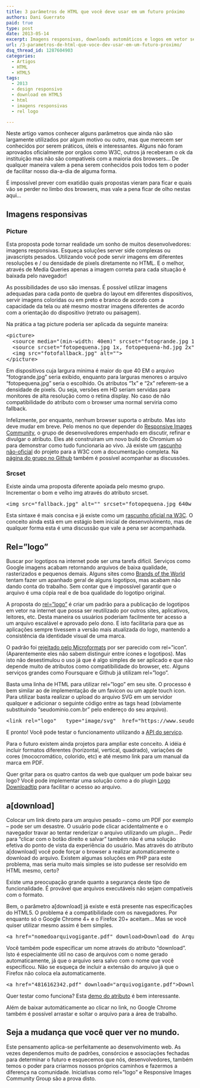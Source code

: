 ```yaml
---
title: 3 parâmetros de HTML que você deve usar em um futuro próximo
authors: Dani Guerrato
paid: true
type: post
date: 2013-05-14
excerpt: Imagens responsivas, downloads automáticos e logos em vetor sempre atualizados. Não é sonho. Conheça algumas novidades que nos esperam em um futuro próximo.
url: /3-parametros-de-html-que-voce-dev-usar-em-um-futuro-proximo/
dsq_thread_id: 1287604903
categories:
  - Artigos
  - HTML
  - HTML5
tags:
  - 2013
  - design responsivo
  - download em HTML5
  - html
  - imagens responsivas
  - rel logo

---
```

Neste artigo vamos conhecer alguns parâmetros que ainda não são largamente utilizados por algum motivo ou outro, mas que merecem ser conhecidos por serem práticos, úteis e interessantes. Alguns não foram aprovados oficialmente por orgãos como W3C, outros já receberam o ok da instituição mas não são compatíveis com a maioria dos browsers&#8230; De qualquer maneira valem a pena serem conhecidos pois todos tem o poder de facilitar nosso dia-a-dia de alguma forma.

É impossível prever com exatidão quais propostas vieram para ficar e quais vão se perder no limbo dos browsers, mas vale a pena ficar de olho nestas aqui&#8230;

## Imagens responsivas

### Picture

Esta proposta pode tornar realidade um sonho de muitos desenvolvedores: imagens responsivas. Esqueça soluções server side complexas ou javascripts pesados. Utilizando você pode servir imagens em diferentes resoluções e / ou densidade de pixels diretamente no HTML. E o melhor, através de Media Queries apenas a imagem correta para cada situação é baixada pelo navegador!

As possibilidades de uso são imensas. É possível utilizar imagens adequadas para cada ponto de quebra do layout em diferentes dispositivos, servir imagens coloridas ou em preto e branco de acordo com a capacidade da tela ou até mesmo mostrar imagens diferentes de acordo com a orientação do dispositivo (retrato ou paisagem).

Na prática a tag picture poderia ser aplicada da seguinte maneira:

<pre class="lang-HTML">&lt;picture&gt;
  &lt;source media="(min-width: 40em)" srcset="fotogrande.jpg 1x, fotogrande-hd.jpg 2x"&gt;
  &lt;source srcset="fotopequena.jpg 1x, fotopequena-hd.jpg 2x"&gt;
  &lt;img src="fotofallback.jpg" alt=""&gt;
&lt;/picture&gt;</pre>

Em dispositivos cuja largura minima é maior do que 40 EM o arquivo &#8220;fotogrande.jpg&#8221; seria exibido, enquanto para larguras menores o arquivo &#8220;fotopequena.jpg&#8221; seria o escolhido. Os atributos &#8220;1x&#8221; e &#8220;2x&#8221; referem-se a densidade de pixels. Ou seja, versões em HD seriam servidas para monitores de alta resolução como o retina display. No caso de não compatibilidade do atributo com o browser uma  <img alt="" />normal serviria como fallback.

Infelizmente, por enquanto, nenhum browser suporta o atributo. Mas isto deve mudar em breve. Pelo menos no que depender do [Responsive Images Community][1], o grupo de desenvolvedores empenhado em discutir, refinar e divulgar o atributo. Eles até construíram um novo build do Chromium só para demonstrar como tudo funcionaria ao vivo. Já existe um [rascunho não-oficial][2] do projeto para a W3C com a documentação completa. Na [página do grupo no Github][3] também é possível acompanhar as discussões.

### Srcset

Existe ainda uma proposta diferente apoiada pelo mesmo grupo. Incrementar o bom e velho img através do atributo srcset.

<pre class="lang-HTML">&lt;img src="fallback.jpg" alt="" srcset="fotopequena.jpg 640w 1x, fotopequena-hd.jpg 640w 2x, fotogrande.jpg 1x, fotogrande-hd.jpg 2x "&gt;</pre>

Esta sintaxe é mais concisa e já existe como um [rascunho oficial na W3C][4]. O conceito ainda está em um estágio bem inicial de desenvolvimento, mas de qualquer forma esta é uma discussão que vale a pena ser acompanhada.

## Rel=&#8221;logo&#8221;

Buscar por logotipos na internet pode ser uma tarefa difícil. Serviços como Google imagens acabam retornando arquivos de baixa qualidade, rasterizados e pequenos demais. Alguns sites como [Brands of the World][5] tentam fazer um apanhado geral de alguns logotipos, mas acabam não dando conta do trabalho. Sem contar que é impossível garantir que o arquivo é uma cópia real e de boa qualidade do logotipo original.

A proposta do [rel=&#8221;logo&#8221;][6] é criar um padrão para a publicação de logotipos em vetor na internet que possa ser reutilizado por outros sites, aplicativos, leitores, etc. Desta maneira os usuários poderiam facilmente ter acesso a um arquivo escalável e aprovado pelo dono. E isto facilitaria para que as aplicações sempre tivessem a versão mais atualizada do logo, mantendo a consistência da identidade visual de uma marca.

O padrão foi [rejeitado pelo Microformats][7] por ser parecido com rel=&#8221;icon&#8221;. (Aparentemente eles não sabem distinguir entre ícones e logotipos). Mas isto não desestimulou o uso já que é algo simples de ser aplicado e que não depende muito de atributos como compatibilidade do browser, etc. Alguns serviços grandes como Foursquare e Github já utilizam rel=&#8221;logo&#8221;.

Basta uma linha de HTML para utilizar rel=&#8221;logo&#8221; em seu site. O processo é bem similar ao de implementação de um favicon ou um apple touch icon. Para utilizar basta realizar o upload do arquivo SVG em um servidor qualquer e adicionar o seguinte código entre as tags head (obviamente substituindo &#8220;seudominio.com.br&#8221; pelo endereço do seu arquivo).

<pre class="lang-HTML">&lt;link rel="logo"   type="image/svg"  href="https://www.seudominio.com.br/logo.svg"/&gt;</pre>

E pronto! Você pode testar o funcionamento utilizando a [API do serviço][8].

Para o futuro existem ainda projetos para ampliar este conceito. A idéia é incluir formatos diferentes (horizontal, vertical, quadrado), variações de cores (mococromático, colorido, etc) e até mesmo link para um manual da marca em PDF.

Quer gritar para os quatro cantos da web que qualquer um pode baixar seu logo? Você pode implementar uma solução como a do plugin [Logo Downloadtip][9] para facilitar o acesso ao arquivo.

## a[download]

Colocar um link direto para um arquivo pesado &#8211; como um PDF por exemplo &#8211; pode ser um desastre. O usuário pode clicar acidentalmente e o navegador travar ao tentar renderizar o arquivo utilizando um plugin&#8230; Pedir para &#8220;clicar com o botão direito e salvar&#8221; também não é uma solução efetiva do ponto de vista da experiência do usuário. Mas através do atributo a[download] você pode forçar o browser a realizar automaticamente o download do arquivo. Existem algumas soluções em PHP para este problema, mas seria muito mais simples se isto pudesse ser resolvido em HTML mesmo, certo?

Existe uma preocupação grande quanto a segurança deste tipo de funcionalidade. É provável que arquivos executáveis não sejam compatíveis com o formato.

Bem, o parâmetro a[download] já existe e está presente nas especificações do HTML5. O problema é a compatibilidade com os navegadores. Por enquanto só o Google Chrome 4+ e o Firefox 20+ aceitam&#8230; Mas se você quiser utilizar mesmo assim é bem simples.

<pre class="lang-HTML">&lt;a href="nomedoarquivogigante.pdf" download&gt;Download do Arquivo Gigante&lt;/a&gt;</pre>

Você também pode especificar um nome através do atributo &#8220;download&#8221;. Isto é especialmente útil no caso de arquivos com o nome gerado automaticamente, já que o arquivo sera salvo com o nome que você especificou. Não se esqueça de incluir a extensão do arquivo já que o Firefox não coloca ela automaticamente.

<pre class="lang-HTML">&lt;a href="4816162342.pdf" download="arquivogigante.pdf"&gt;Download do Arquivo Gigante&lt;/a&gt;</pre>

Quer testar como funciona? Esta [demo do atributo][10] é bem interessante.

Além de baixar automáticamente ao clicar no link, no Google Chrome também é possível arrastar e soltar o arquivo para a área de trabalho.

## Seja a mudança que você quer ver no mundo.

Este pensamento aplica-se perfeitamente ao desenvolvimento web. As vezes dependemos muito de padrões, consórcios e associações fechadas para determinar o futuro e esquecemos que nós, desenvolvedores, também temos o poder para criarmos nossos próprios caminhos e fazermos a diferença na comunidade. Iniciativas como rel=&#8221;logo&#8221; e Responsive Images Community Group são a prova disto.

 [1]: https://responsiveimages.org/ "Responsive Images Community Group"
 [2]: https://picture.responsiveimages.org/ "Responsive Images - Picture"
 [3]: https://github.com/responsiveimagescg "Responsive Images CG "
 [4]: https://www.w3.org/html/wg/drafts/srcset/w3c-srcset/ "W3C - Srcset "
 [5]: https://www.brandsoftheworld.com/ "Brands of the World"
 [6]: https://relogo.org "relogo"
 [7]: https://microformats.org/wiki/rel-logo "Rel Logo"
 [8]: https://relogo.org/api/ "Relogo API"
 [9]: https://demo.jarnesjo.net/jquery-logo-downloadtip/ "jQuery Logo Downloadtip"
 [10]: https://html5-demos.appspot.com/static/a.download.html "A-download Demo"